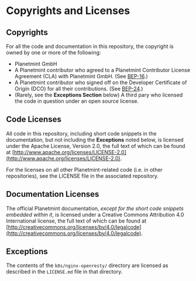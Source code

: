 # Copyrights and Licenses

## Copyrights

For all the code and documentation in this repository, the copyright is owned by one or more of the following:

- Planetmint GmbH
- A Planetmint contributor who agreed to a Planetmint Contributor License Agreement (CLA) with Planetmint GmbH. (See [BEP-16](https://github.com/planetmint/BEPs/tree/master/16).)
- A Planetmint contributor who signed off on the Developer Certificate of Origin (DCO) for all their contributions. (See [BEP-24](https://github.com/planetmint/BEPs/tree/master/24).)
- (Rarely, see the **Exceptions Section** below) A third pary who licensed the code in question under an open source license.

## Code Licenses

All code in this repository, including short code snippets in the documentation, but not including the **Exceptions** noted below, is licensed under the Apache License, Version 2.0, the full text of which can be found at [http://www.apache.org/licenses/LICENSE-2.0](http://www.apache.org/licenses/LICENSE-2.0).

For the licenses on all other Planetmint-related code (i.e. in other repositories), see the LICENSE file in the associated repository.

## Documentation Licenses

The official Planetmint documentation, _except for the short code snippets embedded within it_, is licensed under a Creative Commons Attribution 4.0 International license, the full text of which can be found at [http://creativecommons.org/licenses/by/4.0/legalcode](http://creativecommons.org/licenses/by/4.0/legalcode).

## Exceptions

The contents of the `k8s/nginx-openresty/` directory are licensed as described in the `LICENSE.md` file in that directory.
